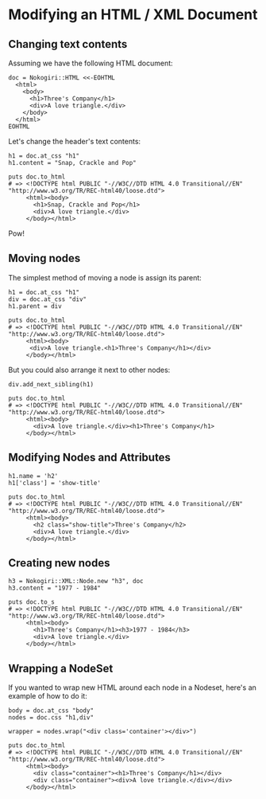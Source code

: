 # Modifying an HTML / XML Document

## Changing text contents

Assuming we have the following HTML document:

    doc = Nokogiri::HTML <<-EOHTML
      <html>
        <body>
          <h1>Three's Company</h1>
          <div>A love triangle.</div>
        </body>
      </html>
    EOHTML

Let's change the header's text contents:

    h1 = doc.at_css "h1"
    h1.content = "Snap, Crackle and Pop"

    puts doc.to_html
    # => <!DOCTYPE html PUBLIC "-//W3C//DTD HTML 4.0 Transitional//EN" "http://www.w3.org/TR/REC-html40/loose.dtd">
         <html><body>
           <h1>Snap, Crackle and Pop</h1>
           <div>A love triangle.</div>
         </body></html>

Pow!

## Moving nodes

The simplest method of moving a node is assign its parent:

    h1 = doc.at_css "h1"
    div = doc.at_css "div"
    h1.parent = div

    puts doc.to_html
    # => <!DOCTYPE html PUBLIC "-//W3C//DTD HTML 4.0 Transitional//EN" "http://www.w3.org/TR/REC-html40/loose.dtd">
         <html><body>
          <div>A love triangle.<h1>Three's Company</h1></div>
         </body></html>

But you could also arrange it next to other nodes:

    div.add_next_sibling(h1)

    puts doc.to_html
    # => <!DOCTYPE html PUBLIC "-//W3C//DTD HTML 4.0 Transitional//EN" "http://www.w3.org/TR/REC-html40/loose.dtd">
         <html><body>
           <div>A love triangle.</div><h1>Three's Company</h1>
         </body></html>

## Modifying Nodes and Attributes

    h1.name = 'h2'
    h1['class'] = 'show-title'

    puts doc.to_html
    # => <!DOCTYPE html PUBLIC "-//W3C//DTD HTML 4.0 Transitional//EN" "http://www.w3.org/TR/REC-html40/loose.dtd">
         <html><body>
           <h2 class="show-title">Three's Company</h2>
           <div>A love triangle.</div>
         </body></html>

## Creating new nodes

    h3 = Nokogiri::XML::Node.new "h3", doc
    h3.content = "1977 - 1984"

    puts doc.to_s
    # => <!DOCTYPE html PUBLIC "-//W3C//DTD HTML 4.0 Transitional//EN" "http://www.w3.org/TR/REC-html40/loose.dtd">
         <html><body>
           <h1>Three's Company</h1><h3>1977 - 1984</h3>
           <div>A love triangle.</div>
         </body></html>

## Wrapping a NodeSet

If you wanted to wrap new HTML around each node in a Nodeset, here's an example of how to do it:

    body = doc.at_css "body"
    nodes = doc.css "h1,div"

    wrapper = nodes.wrap("<div class='container'></div>")

    puts doc.to_html
    # => <!DOCTYPE html PUBLIC "-//W3C//DTD HTML 4.0 Transitional//EN" "http://www.w3.org/TR/REC-html40/loose.dtd">
         <html><body>
           <div class="container"><h1>Three's Company</h1></div>
           <div class="container"><div>A love triangle.</div></div>
         </body></html>
